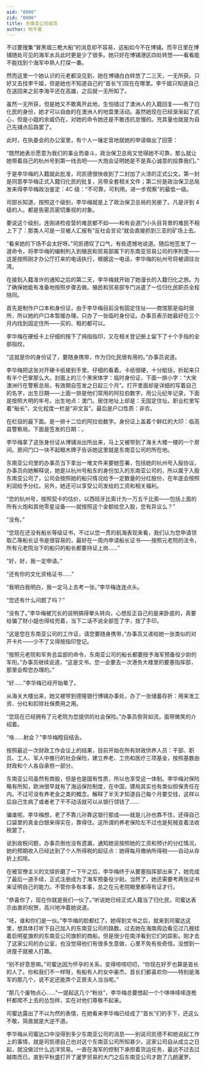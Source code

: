 ```yaml
---
aid: "0006"
zid: "0006"
title: 东南亚公司成员
author: 吹牛者
---
```


不过要搜集“冒黑烟三桅大船”的消息却不容易，这船如今不在博铺。而平日里在博铺随处可见的海军水兵此时更是少了很多。她只好在博铺港区四处转悠——看看能不能找到个海军中熟人打探一番。

然而这里一个她认识的元老都没见到，她在博铺白白转悠了二三天，一无所获。只好又去找李千姬，但是她也不知道自己的“首长”们现在在哪里。李千姬只知道自己在送回来之前李海平还在高雄，之后就一无所知了。

虽然一无所获，但是她又不敢离开此地，生怕错过了澳洲人的入籍回复——有了归化民的身份，她才可以自由的在澳洲人的地盘里活动。虽然她现在已经渐渐起了贰心，但是小姐的余威仍在，对她的命令她还是不敢违抗怠慢的。充其量也就是为自己先铺点后路罢了。

此时，在执委会的办公室里，有个人一锤定音地就她的申请做出了回答：

“既然她表示愿意为我们的事业而奋斗，政治保卫总局又觉得她不可靠，那么就让她带着自己的杭州号到第一线去吧——大炮会证明她是不是真心诚意的投靠我们。”

于是李华梅的入籍就此批准，司凯德很快收到了二封加了火漆的正式公文。第一封是同意李华梅正式入籍归化民的批复，另带全套相关文件；第二份是政治保卫总局发来得李华梅政治鉴定：4C 级：“不可靠，可利用。进一步观察”的最低一级。

司部长知道，按照这个级别，李华梅就是上了政治保卫总局的另册了。凡是评到 4 级的人。都是告密员密切重视的对象。

要说这个级别，连刚进检疫营的难民都不如——和有会道门小头目背景的难民不相上下了：那类人可是一旦被人汇报有“反社会言论”就会直接抓到三亚的矿场上去。

“看来她的下场不会太好呀。”司凯德叹了口气，有些遗憾地说道。随后他签发了一道命令，将李华梅的编制列入到殖民和贸易部属下的东南亚贸易公司的序列里——这是按照刚才办公厅打来的电话执行，根据这一电话，李华梅的杭州号将被调往台湾。

在接到入籍准许的通知之后的第二天，李华梅就开始了她漫长的入籍归化之旅。为了确保她能有准备地按照步骤去做。殖民和贸易部专门派遣了一位归化民职员全程陪同。

首先是制作户口本和身份证，由于李华梅目前没有固定住址——商馆那是临时居所，所以她的户口本暂缓办理。只办了一张临时身份证。办事员表示她最好在三个月内找到固定住所——买的、租的都可以。

李华梅在硬纸卡上仔细的按下了拇指指印，又在相关登记册上留下了十个手指的全部指纹。

“这就是你的身份证了，要随身携带，作为归化民很有用的。”办事员说道。

李华梅把这张对开硬卡纸接到手里。仔细的看着。卡纸很硬，十分挺括，折起来只有半个巴掌那么大。封面上的三个黑宋体字：临时身份证，下面一排小字：“大宋澳洲行在警察总局，有效期自签发之日起三个月”。打开里面却是详细的写着自己的名字，出生日期——上面一排是他们常用的阿拉伯数字，用公元纪年记录，下面是按照大明的年号。出生地点：澳门。居住地址上却是：无固定住址。职业栏里写着“船长”，文化程度一栏是“非文盲”。最后是户口性质：非农。

在栏目的最下面。是一排十二位的阿拉伯数字。身份证上盖着个鲜红的大印：临高县警察局。下面是签发的日期：。

李华梅拿了这张身份证从博铺派出所出来，马上又被带到了海关大楼一楼的一个房间。房间门口一块不起眼木牌子告诉她这里就是东南亚公司的所在地。

东南亚公司里的办事员当下拿出一堆文件来要她签署，包括她的杭州号入股协议。办事员向她解释说，她是以杭州号船东的身份加入的东南亚公司的，所以属于入股东南亚公司了，公司会按照她的船只情况给予一定数量的分红股份，在年底会按照利润给予分红。另外，她还可以享受公司发给的工资和相关福利。

“您的杭州号，按照契卡的估价，以西班牙比索计为一万五千比索——包括上面的所有火炮和其他零星设备——就按照这个金额给您入股，您有异议么？”

“没有。”

“您现在还没有船长等级证书，不过以您一贯的航海表现来看，我们认为您申请领取乙等船长证书是很容易的，最好在一周内申请船长证书——按照元老院的法令，所有元老院治下的船只的船长都要持证上岗……”

“好，好，我一定申请。”

“还有你的文化资格证书……”

“我明白我明白，我一定马上去考一张。”李华梅连连点头。

“您还有什么问题了吗？”

“没有了。”李华梅被冗长的说明搞得晕头转向，心想反正自己的是来卧底的，真要给骗了财小姐也得给兜着，当下二话不说全部签了字，按了手印。

“这是您在东南亚公司的工作证，请您要随身携带，”办事员又递给她一张类似的对开卡片——少不了又得按指印登记。

“按照元老院和军务总监部的命令，东南亚公司的船长都要授予海军预备役少尉的军衔。”办事员继续说道，“这是文书，您一会要去一次港务大楼里的要塞指挥部，那里会帮您办理的。”

“好……”李华梅已经开始晕了。

从海关大楼出来，她又被带到德隆银行博铺办事处，办了一张储蓄存折：用来发工资、分红和扣除社保费用之用。

“您现在已经拥有了元老院为您提供的社会保险。”办事员倒背如流，面带微笑的介绍着。

“啥……射会？”李华梅瞠目结舌。

按照最近一次财政工作会议上的结果，目前开始在所有财政供养人员：干部、职员、工人、军人中推行的社会保险，建立养老、工伤和医疗三项基金，按照基数由财政和个人各自承担一部分。

东南亚公司虽然有商股，但是也是国有性质，所以也享受这一体制。李华梅对保险略有所知，欧洲很早就有了海运保险制度，在中国，镖局其实也有类似担保责任在内。不过可没有养老金之类的概念。解释了半天才知道自己每个月要交钱，这样以后自己生病了或者老了干不动活就可以从银行领钱了……

骗谁呢。李华梅想，老了不靠儿孙靠这银行那成——就是儿孙也靠不住，还得自己口袋里的真金白银来得实在，靠得住。这所谓的养老保险左不过也是髡贼变着法收税罢了。

说到收税问题，办事员倒也没有遗漏，通知她说按照她的工资和预计的分红情况，她的预期收入已经达到了个人所得税的起征点：她得每月缴纳所得税——自动从存折上扣除。

在被官僚主义的文牍折磨了一下午之后，李华梅终于从要塞指挥部出来了，她完成了最后一道手续，正式注册成为了海军预备役少尉。当然了，她还需要考两张证书来证明自己的能力。不管你多有本事，总之在元老院眼里都得有证才行。

“恭喜你了，现在你就是我们一伙了。”听说她已经正式入籍当了归化民，司蜜达表示由衷的祝贺，高兴地冲着她说道。

“呸，谁和你们是一伙。”李华梅的脸都红了。她得到文书之后，就来到司蜜达这里，想具体打听下自己加入的东南亚公司的路数。过去她在海南周边看见过几艘挂着启明星旗帜的东南亚公司旗帜的商船，但是很少在南洋看到它们的踪影。刚才去了这家公司的办公室，也没觉得他们有很多生意做，心里不免有些奇怪。没想到一进屋子就被人打趣。

“别不好意思嘛。”司蜜达因为怀孕的关系，变得唠唠叨叨，“你现在好歹也算是首长的人了。你和我们不一样呀，有船有人的女中豪杰，首长们都喜欢你——特别是海军的那几个，说不定还能弄个正房夫人当当呢。”

“那几个废物点心……”一提起这几个“粉丝”，李华梅总要想起一个个哆哆嗦嗦连桅杆都爬不上去的怂包样，实在对他们尊敬不起来。

司蜜达露出了不以为然的表情，在她看来李华梅已经成了“首长”们的手下，还这么不敬，简直就是大逆不道。

李华梅从司蜜达口中没得到多少东南亚公司的消息——别说司凯德不和她说起工作上的事情，就是司凯德自己也对这个东南亚公司所知甚少。这家公司自从成立之日起，就没做过什么远洋贸易。一直在海军的控制下承担着货运任务，最远不过去过越南而已。直到平秋盛打开了暹罗贸易的大门之后东南亚公司才跑了几趟暹罗。
